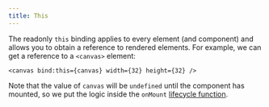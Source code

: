 ```yaml
---
title: This
---
```


The readonly `this` binding applies to every element (and component) and allows you to obtain a reference to rendered elements. For example, we can get a reference to a `<canvas>` element:

```svelte
<canvas bind:this={canvas} width={32} height={32} />
```

Note that the value of `canvas` will be `undefined` until the component has mounted, so we put the logic inside the `onMount` [lifecycle function](/tutorial/onmount).
